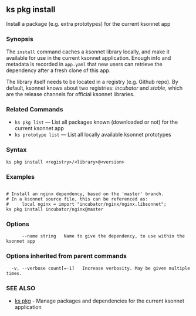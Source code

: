 ## ks pkg install

Install a package (e.g. extra prototypes) for the current ksonnet app

### Synopsis



The `install` command caches a ksonnet library locally, and make it available
for use in the current ksonnet application. Enough info and metadata is recorded in
 `app.yaml` that new users can retrieve the dependency after a fresh clone of this app.

The library itself needs to be located in a registry (e.g. Github repo). By default,
ksonnet knows about two registries: *incubator* and *stable*, which are the release
channels for official ksonnet libraries.

### Related Commands

* `ks pkg list` — List all packages known (downloaded or not) for the current ksonnet app
* `ks prototype list` — List all locally available ksonnet prototypes

### Syntax


```
ks pkg install <registry>/<library>@<version>
```

### Examples

```

# Install an nginx dependency, based on the 'master' branch.
# In a ksonnet source file, this can be referenced as:
#     local nginx = import "incubator/nginx/nginx.libsonnet";
ks pkg install incubator/nginx@master

```

### Options

```
      --name string   Name to give the dependency, to use within the ksonnet app
```

### Options inherited from parent commands

```
  -v, --verbose count[=-1]   Increase verbosity. May be given multiple times.
```

### SEE ALSO
* [ks pkg](ks_pkg.md)	 - Manage packages and dependencies for the current ksonnet application


